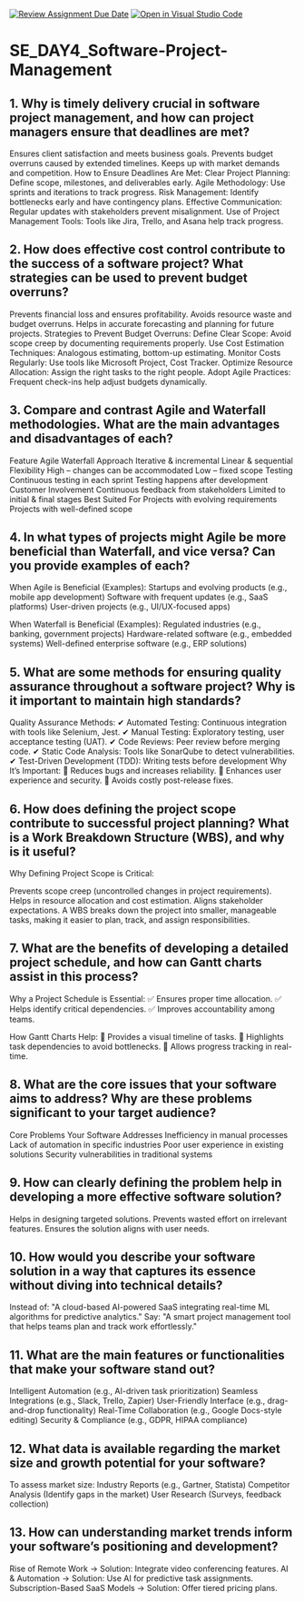[![Review Assignment Due Date](https://classroom.github.com/assets/deadline-readme-button-22041afd0340ce965d47ae6ef1cefeee28c7c493a6346c4f15d667ab976d596c.svg)](https://classroom.github.com/a/9pw6JKcu)
[![Open in Visual Studio Code](https://classroom.github.com/assets/open-in-vscode-2e0aaae1b6195c2367325f4f02e2d04e9abb55f0b24a779b69b11b9e10269abc.svg)](https://classroom.github.com/online_ide?assignment_repo_id=18474760&assignment_repo_type=AssignmentRepo)
# SE_DAY4_Software-Project-Management
## 1. Why is timely delivery crucial in software project management, and how can project managers ensure that deadlines are met?
Ensures client satisfaction and meets business goals.
Prevents budget overruns caused by extended timelines.
Keeps up with market demands and competition.
How to Ensure Deadlines Are Met:
Clear Project Planning: Define scope, milestones, and deliverables early.
Agile Methodology: Use sprints and iterations to track progress.
Risk Management: Identify bottlenecks early and have contingency plans.
Effective Communication: Regular updates with stakeholders prevent misalignment.
Use of Project Management Tools: Tools like Jira, Trello, and Asana help track progress.

## 2. How does effective cost control contribute to the success of a software project? What strategies can be used to prevent budget overruns?
Prevents financial loss and ensures profitability.
Avoids resource waste and budget overruns.
Helps in accurate forecasting and planning for future projects.
Strategies to Prevent Budget Overruns:
Define Clear Scope: Avoid scope creep by documenting requirements properly.
Use Cost Estimation Techniques: Analogous estimating, bottom-up estimating.
Monitor Costs Regularly: Use tools like Microsoft Project, Cost Tracker.
Optimize Resource Allocation: Assign the right tasks to the right people.
Adopt Agile Practices: Frequent check-ins help adjust budgets dynamically.



## 3. Compare and contrast Agile and Waterfall methodologies. What are the main advantages and disadvantages of each?
Feature	                           Agile                                        	Waterfall
Approach	            Iterative & incremental                   	Linear & sequential
Flexibility	          High – changes can be accommodated	        Low – fixed scope
Testing	              Continuous testing in each sprint           Testing happens after development
Customer Involvement	Continuous feedback from stakeholders      	Limited to initial & final stages
Best Suited For	      Projects with evolving requirements       	Projects with well-defined scope

## 4. In what types of projects might Agile be more beneficial than Waterfall, and vice versa? Can you provide examples of each?
When Agile is Beneficial (Examples):
Startups and evolving products (e.g., mobile app development)
Software with frequent updates (e.g., SaaS platforms)
User-driven projects (e.g., UI/UX-focused apps)

When Waterfall is Beneficial (Examples):
Regulated industries (e.g., banking, government projects)
Hardware-related software (e.g., embedded systems)
Well-defined enterprise software (e.g., ERP solutions)

## 5. What are some methods for ensuring quality assurance throughout a software project? Why is it important to maintain high standards?
Quality Assurance Methods:
✔ Automated Testing: Continuous integration with tools like Selenium, Jest.
✔ Manual Testing: Exploratory testing, user acceptance testing (UAT).
✔ Code Reviews: Peer review before merging code.
✔ Static Code Analysis: Tools like SonarQube to detect vulnerabilities.
✔ Test-Driven Development (TDD): Writing tests before development
Why It’s Important:
🔹 Reduces bugs and increases reliability.
🔹 Enhances user experience and security.
🔹 Avoids costly post-release fixes.

## 6. How does defining the project scope contribute to successful project planning? What is a Work Breakdown Structure (WBS), and why is it useful?
Why Defining Project Scope is Critical:

Prevents scope creep (uncontrolled changes in project requirements).
Helps in resource allocation and cost estimation.
Aligns stakeholder expectations.
A WBS breaks down the project into smaller, manageable tasks, making it easier to plan, track, and assign responsibilities.

## 7. What are the benefits of developing a detailed project schedule, and how can Gantt charts assist in this process?
Why a Project Schedule is Essential:
✅ Ensures proper time allocation.
✅ Helps identify critical dependencies.
✅ Improves accountability among teams.

How Gantt Charts Help:
📌 Provides a visual timeline of tasks.
📌 Highlights task dependencies to avoid bottlenecks.
📌 Allows progress tracking in real-time.

## 8. What are the core issues that your software aims to address? Why are these problems significant to your target audience?
Core Problems Your Software Addresses
Inefficiency in manual processes
Lack of automation in specific industries
Poor user experience in existing solutions
Security vulnerabilities in traditional systems

## 9. How can clearly defining the problem help in developing a more effective software solution?
Helps in designing targeted solutions.
Prevents wasted effort on irrelevant features.
Ensures the solution aligns with user needs.

## 10. How would you describe your software solution in a way that captures its essence without diving into technical details?
Instead of:
"A cloud-based AI-powered SaaS integrating real-time ML algorithms for predictive analytics."
Say:
"A smart project management tool that helps teams plan and track work effortlessly."

## 11. What are the main features or functionalities that make your software stand out?
Intelligent Automation (e.g., AI-driven task prioritization)
Seamless Integrations (e.g., Slack, Trello, Zapier)
User-Friendly Interface (e.g., drag-and-drop functionality)
Real-Time Collaboration (e.g., Google Docs-style editing)
Security & Compliance (e.g., GDPR, HIPAA compliance)

## 12. What data is available regarding the market size and growth potential for your software?
To assess market size:
Industry Reports (e.g., Gartner, Statista)
Competitor Analysis (Identify gaps in the market)
User Research (Surveys, feedback collection)

## 13. How can understanding market trends inform your software’s positioning and development?
Rise of Remote Work → Solution: Integrate video conferencing features.
AI & Automation → Solution: Use AI for predictive task assignments.
Subscription-Based SaaS Models → Solution: Offer tiered pricing plans.
